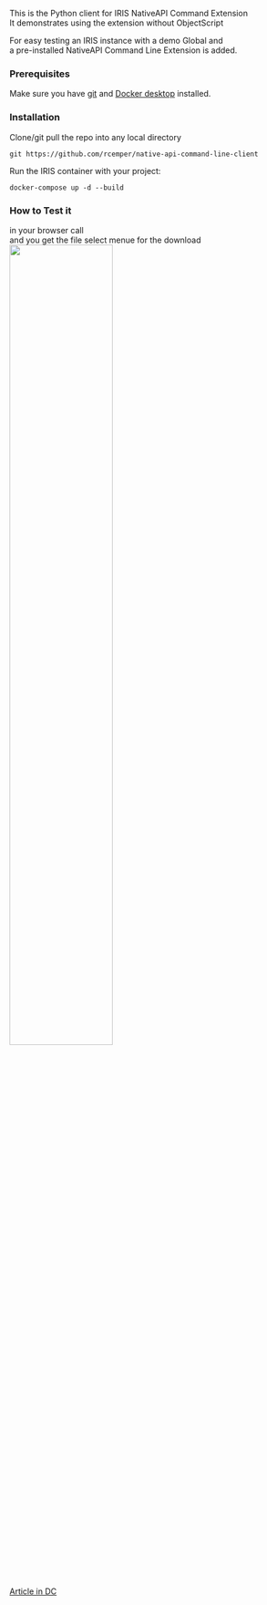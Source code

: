 This is the Python client for IRIS NativeAPI Command Extension   
It demonstrates using the extension without ObjectScript   

For easy testing an IRIS instance with a demo Global and    
a pre-installed NativeAPI Command Line Extension is added. 
### Prerequisites    
Make sure you have [git](https://git-scm.com/book/en/v2/Getting-Started-Installing-Git) and [Docker desktop](https://www.docker.com/products/docker-desktop) installed.    
### Installation   
Clone/git pull the repo into any local directory  

````    
git https://github.com/rcemper/native-api-command-line-client    
````    
   
Run the IRIS container with your project:   

````
docker-compose up -d --build    
````
### How to Test it    

in your browser call  [](http://192.168.0.9:42773/csp/user/dc.Gdown.cls?GBL=dc.MultiD)   
and you get the file select menue for the download    
<img width="60%" src="https://github.com/rcemper/CSP-Global-Download/assets/31236645/1b9e68f8-31af-4bd4-a5ab-d31fd8cdaa35">



[Article in DC](https://community.intersystems.com/post/download-globals-xml-using-csp)
